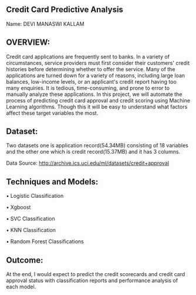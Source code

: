 ## Credit Card Predictive Analysis

Name: DEVI MANASWI KALLAM

## OVERVIEW:

Credit card applications are frequently sent to banks. In a variety of circumstances, service providers must first consider their customers' credit histories before determining whether to offer the service. Many of the applications are turned down for a variety of reasons, including large loan balances, low-income levels, or an applicant's credit report having too many enquiries. It is tedious, time-consuming, and prone to error to manually analyze these applications. In this project, we will automate the process of predicting credit card approval and credit scoring using Machine Learning algorithms. Though this it will be easy to understand what factors affect these target variables the most.

## Dataset:

Two datasets one is application record(54.34MB) consisting of 18 variables and the other one which is credit record(15.37MB) and it has 3 columns.

Data Source: http://archive.ics.uci.edu/ml/datasets/credit+approval

## Techniques and Models:

•	Logistic Classification

•	Xgboost

•	SVC Classification

•	KNN Classification

•	Random Forest Classifications


## Outcome:

At the end, I would expect to predict the credit scorecards and credit card approval status with classification reports and performance analysis of each model.


